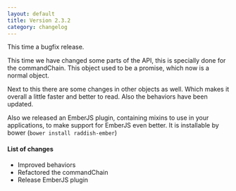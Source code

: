 ```yaml
---
layout: default
title: Version 2.3.2
category: changelog
---
```


This time a bugfix release.

This time we have changed some parts of the API, this is specially done for the commandChain.
This object used to be a promise, which now is a normal object.

Next to this there are some changes in other objects as well. Which makes it overall a little faster and better to read.
Also the behaviors have been updated.
    
Also we released an EmberJS plugin, containing mixins to use in your applications,
to make support for EmberJS even better. It is installable by bower (```bower install raddish-ember```)

#### List of changes

- Improved behaviors
- Refactored the commandChain
- Release EmberJS plugin